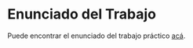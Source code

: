 # Enunciado del Trabajo
Puede encontrar el enunciado del trabajo práctico [acá](https://docs.google.com/document/d/1uGGZW7DRl5-7XeROAgKcxdvGwj6FZKS6oKyK8j8qGVU/edit?usp=sharing).
